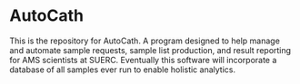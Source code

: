 # AutoCath
This is the repository for AutoCath. A program designed to help manage and automate sample requests, sample list production, and result reporting for AMS scientists at SUERC. Eventually this software will incorporate a database of all samples ever run to enable holistic analytics.  

